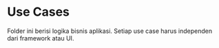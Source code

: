 # Use Cases

Folder ini berisi logika bisnis aplikasi. Setiap use case harus independen dari framework atau UI.
